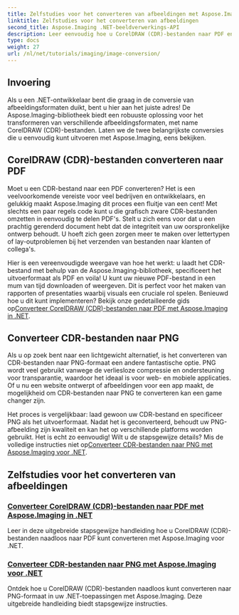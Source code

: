 ```yaml
---
title: Zelfstudies voor het converteren van afbeeldingen met Aspose.Imaging voor .NET
linktitle: Zelfstudies voor het converteren van afbeeldingen
second_title: Aspose.Imaging .NET-beeldverwerkings-API
description: Leer eenvoudig hoe u CorelDRAW (CDR)-bestanden naar PDF en PNG kunt converteren met de uitgebreide Aspose.Imaging-zelfstudies die speciaal zijn ontwikkeld voor .NET-ontwikkelaars.
type: docs
weight: 27
url: /nl/net/tutorials/imaging/image-conversion/
---
```

## Invoering

Als u een .NET-ontwikkelaar bent die graag in de conversie van afbeeldingsformaten duikt, bent u hier aan het juiste adres! De Aspose.Imaging-bibliotheek biedt een robuuste oplossing voor het transformeren van verschillende afbeeldingsformaten, met name CorelDRAW (CDR)-bestanden. Laten we de twee belangrijkste conversies die u eenvoudig kunt uitvoeren met Aspose.Imaging, eens bekijken.

## CorelDRAW (CDR)-bestanden converteren naar PDF

Moet u een CDR-bestand naar een PDF converteren? Het is een veelvoorkomende vereiste voor veel bedrijven en ontwikkelaars, en gelukkig maakt Aspose.Imaging dit proces een fluitje van een cent! Met slechts een paar regels code kunt u die grafisch zware CDR-bestanden omzetten in eenvoudig te delen PDF's. Stelt u zich eens voor dat u een prachtig gerenderd document hebt dat de integriteit van uw oorspronkelijke ontwerp behoudt. U hoeft zich geen zorgen meer te maken over lettertypen of lay-outproblemen bij het verzenden van bestanden naar klanten of collega's. 

 Hier is een vereenvoudigde weergave van hoe het werkt: u laadt het CDR-bestand met behulp van de Aspose.Imaging-bibliotheek, specificeert het uitvoerformaat als PDF en voila! U kunt uw nieuwe PDF-bestand in een mum van tijd downloaden of weergeven. Dit is perfect voor het maken van rapporten of presentaties waarbij visuals een cruciale rol spelen. Benieuwd hoe u dit kunt implementeren? Bekijk onze gedetailleerde gids op[Converteer CorelDRAW (CDR)-bestanden naar PDF met Aspose.Imaging in .NET](./convert-cdr-files-to-pdf/).

## Converteer CDR-bestanden naar PNG

Als u op zoek bent naar een lichtgewicht alternatief, is het converteren van CDR-bestanden naar PNG-formaat een andere fantastische optie. PNG wordt veel gebruikt vanwege de verliesloze compressie en ondersteuning voor transparantie, waardoor het ideaal is voor web- en mobiele applicaties. Of u nu een website ontwerpt of afbeeldingen voor een app maakt, de mogelijkheid om CDR-bestanden naar PNG te converteren kan een game changer zijn.

 Het proces is vergelijkbaar: laad gewoon uw CDR-bestand en specificeer PNG als het uitvoerformaat. Nadat het is geconverteerd, behoudt uw PNG-afbeelding zijn kwaliteit en kan het op verschillende platforms worden gebruikt. Het is echt zo eenvoudig! Wilt u de stapsgewijze details? Mis de volledige instructies niet op[Converteer CDR-bestanden naar PNG met Aspose.Imaging voor .NET](./convert-cdr-files-to-png/).

## Zelfstudies voor het converteren van afbeeldingen
### [Converteer CorelDRAW (CDR)-bestanden naar PDF met Aspose.Imaging in .NET](./convert-cdr-files-to-pdf/)
Leer in deze uitgebreide stapsgewijze handleiding hoe u CorelDRAW (CDR)-bestanden naadloos naar PDF kunt converteren met Aspose.Imaging voor .NET.
### [Converteer CDR-bestanden naar PNG met Aspose.Imaging voor .NET](./convert-cdr-files-to-png/)
Ontdek hoe u CorelDRAW (CDR)-bestanden naadloos kunt converteren naar PNG-formaat in uw .NET-toepassingen met Aspose.Imaging. Deze uitgebreide handleiding biedt stapsgewijze instructies.